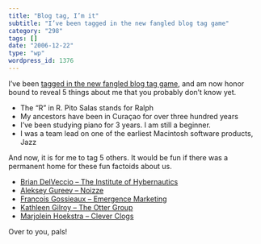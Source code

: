 ```yaml
---
title: "Blog tag, I’m it"
subtitle: "I’ve been tagged in the new fangled blog tag game"
category: "298"
tags: []
date: "2006-12-22"
type: "wp"
wordpress_id: 1376
---
```

I’ve been [tagged in the new fangled blog tag game](http://libraryclips.blogsome.com/2006/12/21/blog-tag-5-things-about-me/), and am now honor bound to reveal 5 things about me that you probably don’t know yet.

- The “R” in R. Pito Salas stands for Ralph
- My ancestors have been in Curaçao for over three hundred years
- I’ve been studying piano for 3 years. I am still a beginner.
- I was a team lead on one of the earliest Macintosh software products, Jazz

And now, it is for me to tag 5 others. It would be fun if there was a permanent home for these fun factoids about us.

- [Brian DelVeccio – The Institute of Hybernautics](http://hybernaut.com/bdv)
- [Aleksey Gureev – Noizze](http://blog.noizeramp.com/)
- [Francois Gossieaux – Emergence Marketing](http://www.emergencemarketing.com/)
- [Kathleen Gilroy – The Otter Group](http://www.ottergroup.com/)
- [Marjolein Hoekstra – Clever Clogs](http://www.cleverclogs.org/)

Over to you, pals!